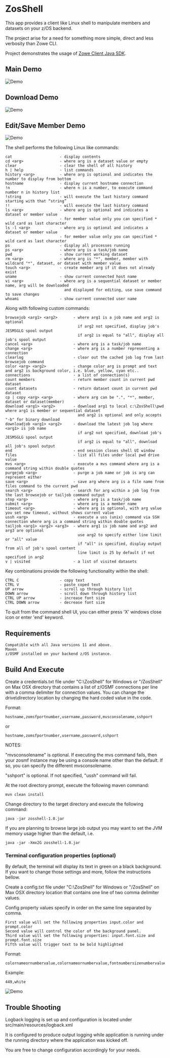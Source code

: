 # ZosShell  
  
This app provides a client like Linux shell to manipulate members and datasets on your z/OS backend.  
  
The project arise for a need for something more simple, direct and less verbosity than Zowe CLI.   

Project demonstrates the usage of [Zowe Client Java SDK](https://github.com/zowe/zowe-client-java-sdk).  
        
## Main Demo  
  
![Demo](https://github.com/frankgiordano/ZosShell/blob/master/demos/main-demo2.gif)

## Download Demo  

![Demo](https://github.com/frankgiordano/ZosShell/blob/master/demos/download-demo.gif)

## Edit/Save Member Demo   
  
![Demo](https://github.com/frankgiordano/ZosShell/blob/master/demos/save-demo.gif)
      
The shell performs the following Linux like commands:    
    
    cat                     - display contents
    cd <arg>                - where arg is a dataset value or empty
    clear                   - clear the shell of all history
    h | help                - list commands
    history <arg>           - where arg is optional and indicates the number to display from bottom  
    hostname                - display current hostname connection
    !n                      - where n is a number, to execute command number n in history list   
    !string                 - will execute the last history command starting with that “string”
    !!                      - will execute the last history command
    ls <arg>                - where arg is optional and indicates a dataset or member value
                            - for member value only you can specified * wild card as last character
    ls -l <arg>             - where arg is optional and indicates a dataset or member value
                            - for member value only you can specified * wild card as last character
    ps                      - display all processes running
    ps <arg>                - where arg is a task/job name   
    pwd                     - show current working dataset
    rm <arg>                - where arg is "*", member, member with wildcard "*", dataset, or dataset with member value
    touch <arg>             - create member arg if it does not already exist
    uname                   - show current connected host name
    vi <arg>                - where arg is a sequential dataset or member name, arg will be downloaded 
                              and displayed for editing, use save command to save changes  
    whoami                  - show current connected user name
  
Along with following custom commands:  

    browsejob <arg1> <arg2>       - where arg1 is a job name and arg2 is optional
                                    if arg2 not specified, display job's JESMSGLG spool output
                                    if arg2 is equal to "all", display all job's spool output
    cancel <arg>                  - where arg is a task/job name  
    change <arg>                  - where arg is a number representing a connection
    clearlog                      - clear out the cached job log from last browsejob command 
    color <arg> <arg2>            - change color arg is prompt and text and arg2 is background color, i.e. blue, yellow, cyan etc..
    connections                   - a list of connection(s)   
    count members                 - return member count in current pwd dataset
    count datasets                - return dataset count in current pwd dataset
    cp | copy <arg> <arg>         - where arg can be ".", "*", member, dataset or dataset(member)
    download <arg1> <arg2>        - download arg1 to local c:\ZosShell\pwd where arg1 is member or sequential dataset  
                                    and arg2 is optional and only accepts "-b" for binary download      
    downloadjob <arg1> <arg2>     - download the latest job log where <arg1> is job name
                                    if arg2 not specified, download job's JESMSGLG spool output
                                    if arg2 is equal to "all", download all job's spool output
    end                           - end session closes shell UI window
    files                         - list all files under local pwd drive value
    mvs <arg>                     - execute a mvs command where arg is a command string within double quotes
    purgejob <arg>                - purge a job name or job is arg can represent either  
    save <arg>                    - save arg where arg is a file name from files command to the current pwd
    search <arg>                  - search for arg within a job log from the last browsejob or tailjob command output  
    stop <arg>                    - where arg is a task/job name  
    submit <arg>                  - where arg is a member name  
    timeout <arg>                 - where arg is optional, with arg value you set new timeout, without shows current value
    ussh <arg>                    - execute a uss (unix) command via SSH connection where arg is a command string within double quotes
    tailjob <arg1> <arg2> <arg3>  - where arg1 is job name and arg2 and arg3 are optional
                                    use arg2 to specify either line limit or "all" value 
                                    if "all" is specified, display output from all of job's spool content
                                    line limit is 25 by default if not specified in arg2
    v | visited                   - a list of visited datasets  
  
Key combinations provide the following functionality within the shell:    
    
    CTRL C                  - copy text
    CTRL V                  - paste coped text
    UP arrow                - scroll up through history list
    DOWN arrow              - scroll down through history list
    CTRL UP arrow           - increase font size
    CTRL DOWN arrow         - decrease font size
    
To quit from the command shell UI, you can either press 'X' windows close icon or enter 'end' keyword.  
  
## Requirements  
  
    Compatible with all Java versions 11 and above.
    Maven
    z/OSMF installed on your backend z/OS instance.
              
## Build And Execute  

Create a credentials.txt file under "C:\ZosShell" for Windows or "/ZosShell" on Max OSX directory that contains a list of z/OSMF connections per line with a comma delimiter for
connection values. You can change the drive\directory location by changing the hard coded value in the code.    
  
Format:  
    
    hostname,zomsfportnumber,username,password,mvsconsolename,sshport  
  
or
  
    hostname,zomsfportnumber,username,password,sshport  
  
NOTES:  
  
"mvsconsolename" is optional. If executing the mvs command fails, then your zosmf instance may be using a console name other than the default. If so, you can specify the different mvsconsolename.      
    
"sshport" is optional. If not specified, "ussh" command will fail.    
          
At the root directory prompt, execute the following maven command:  
  
    mvn clean install  
  
Change directory to the target directory and execute the following command:  
  
    java -jar zosshell-1.0.jar   
  
If you are planning to browse large job output you may want to set the JVM memory usage higher than the default, i.e.  
  
    java -jar -Xmx2G zosshell-1.0.jar   
  
### Terminal configuration properties (optional)
  
By default, the terminal will display its text in green on a black background. If you want to change those settings and more, follow the instructions bellow.  
  
Create a config.txt file under "C:\ZosShell" for Windows or "/ZosShell" on Max OSX directory location that contains one line of two comma delimiter values.  
  
Config property values specify in order on the same line separated by comma.   
   
    First value will set the following properties input.color and prompt.color
    Second value will control the color of the background panel.
    Third value will set the following properties: input.font.size and prompt.font.size
    Fifth value will trigger text to be bold highlighted 
  
Format:  
  
    colornameornumbervalue,colornameornumbervalue,fontnumbersizenumbervalue,anyvalue  
  
Example:  
  
    449,white

![Demo](https://github.com/frankgiordano/ZosShell/blob/master/demos/color.gif)    

## Trouble Shooting
    
Logback logging is set up and configuration is located under src/main/resources/logback.xml  
    
It is configured to produce output logging while application is running under the running directory where the application was kicked off.
      
You are free to change configuration accordingly for your needs.  
    
  
  
